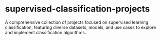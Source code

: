 # supervised-classification-projects
A comprehensive collection of projects focused on supervised learning classification, featuring diverse datasets, models, and use cases to explore and implement classification algorithms.
